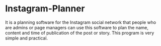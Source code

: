 # Instagram-Planner
It is a planning software for the Instagram social network that people who are admins or page managers can use this software to plan the name, content and time of publication of the post or story. This program is very simple and practical.
